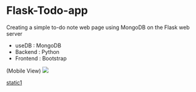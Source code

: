 # Flask-Todo-app
Creating a simple to-do note web page using MongoDB on the Flask web server
- useDB : MongoDB
- Backend : Python
- Frontend : Bootstrap

(Mobile View)
<img src="https://postfiles.pstatic.net/MjAyMDA5MDlfMjQ0/MDAxNTk5NjYwODk2MTE4.panoII-pQx-MN10mOxryqkkZcb0SdajUzV_SzlFt0zsg.Zvl6ylSHkZUvBdHOICVu0z-bhT4IeL0UDMd4a0eOMtMg.PNG.dsz08082/%EA%B7%B8%EB%A6%BC.png?type=w773">

[static1](https://github.com/qndbsxo/Flask-Todo-app/tree/master/step1)
